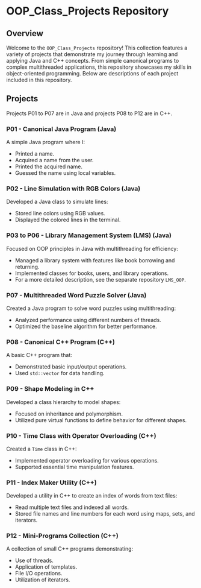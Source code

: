 # OOP_Class_Projects Repository

## Overview
Welcome to the `OOP_Class_Projects` repository! This collection features a variety of projects that demonstrate my journey through learning and applying Java and C++ concepts. From simple canonical programs to complex multithreaded applications, this repository showcases my skills in object-oriented programming. Below are descriptions of each project included in this repository.

## Projects
Projects P01 to P07 are in Java and projects P08 to P12 are in C++.
### P01 - Canonical Java Program (Java)
A simple Java program where I:
- Printed a name.
- Acquired a name from the user.
- Printed the acquired name.
- Guessed the name using local variables.

### P02 - Line Simulation with RGB Colors (Java)
Developed a Java class to simulate lines:
- Stored line colors using RGB values.
- Displayed the colored lines in the terminal.

### P03 to P06 - Library Management System (LMS) (Java)
Focused on OOP principles in Java with multithreading for efficiency:
- Managed a library system with features like book borrowing and returning.
- Implemented classes for books, users, and library operations.
- For a more detailed description, see the separate repository `LMS_OOP`.

### P07 - Multithreaded Word Puzzle Solver (Java)
Created a Java program to solve word puzzles using multithreading:
- Analyzed performance using different numbers of threads.
- Optimized the baseline algorithm for better performance.

### P08 - Canonical C++ Program (C++)
A basic C++ program that:
- Demonstrated basic input/output operations.
- Used `std::vector` for data handling.

### P09 - Shape Modeling in C++
Developed a class hierarchy to model shapes:
- Focused on inheritance and polymorphism.
- Utilized pure virtual functions to define behavior for different shapes.

### P10 - Time Class with Operator Overloading (C++)
Created a `Time` class in C++:
- Implemented operator overloading for various operations.
- Supported essential time manipulation features.

### P11 - Index Maker Utility (C++)
Developed a utility in C++ to create an index of words from text files:
- Read multiple text files and indexed all words.
- Stored file names and line numbers for each word using maps, sets, and iterators.

### P12 - Mini-Programs Collection (C++)
A collection of small C++ programs demonstrating:
- Use of threads.
- Application of templates.
- File I/O operations.
- Utilization of iterators.

